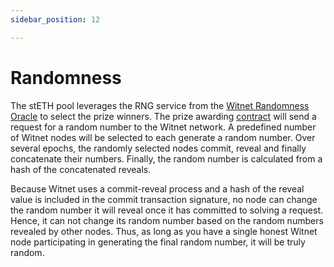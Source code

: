 ```yaml
---
sidebar_position: 12

---
```


# Randomness

The stETH pool leverages the RNG service from the [Witnet Randomness Oracle](https://docs.witnet.io/smart-contracts/witnet-randomness-oracle) to select the prize winners. The prize awarding [contract](https://docs.steth.win/contracts) will send a request for a random number to the Witnet network. A predefined number of Witnet nodes will be selected to each generate a random number. Over several epochs, the randomly selected nodes commit, reveal and finally concatenate their numbers. Finally, the random number is calculated from a hash of the concatenated reveals.

Because Witnet uses a commit-reveal process and a hash of the reveal value is included in the commit transaction signature, no node can change the random number it will reveal once it has committed to solving a request. Hence, it can not change its random number based on the random numbers revealed by other nodes. Thus, as long as you have a single honest Witnet node participating in generating the final random number, it will be truly random.






